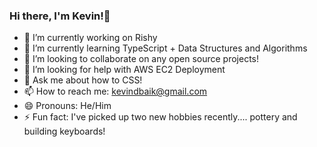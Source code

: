 ### Hi there, I'm Kevin!👋


- 🔭 I’m currently working on Rishy
- 🌱 I’m currently learning TypeScript + Data Structures and Algorithms
- 👯 I’m looking to collaborate on any open source projects!
- 🤔 I’m looking for help with AWS EC2 Deployment
- 💬 Ask me about how to CSS!
- 📫 How to reach me: kevindbaik@gmail.com
- 😄 Pronouns: He/Him
- ⚡ Fun fact: I've picked up two new hobbies recently.... pottery and building keyboards!
